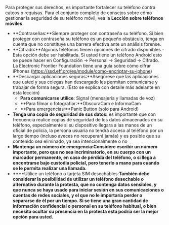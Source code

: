 [Title]: # (Preparando su teléfono)
[Difficulty]: # (Avanzado)
[Order]: # (1)

Para proteger sus derechos, es importante fortalecer su teléfono contra cateos o requisas. Para el conjunto completo de consejos sobre cómo gestionar la seguridad de su teléfono móvil, vea la **Lección sobre teléfonos móviles**

*   **Contraseñas:**Siempre proteger con contraseña su teléfono. Si bien proteger con contraseña su teléfono es un pequeño obstáculo, tenga en cuenta que no constituye una barrera efectiva ante un análisis forense.
*   **Cifrado:**Algunos teléfonos tienen opciones de cifrado disponibles - Esta opción debe ser habilitada. Si usted tiene un teléfono Android esto se puede hacer en Configuración -> Personal -> Seguridad -> Cifrado. La Electronic Frontier Foundation tiene una guía sobre cómo cifrar iPhones (https://ssd.eff.org/es/module/como-encriptar-su-iphone)
*   **Descargar aplicaciones seguras:**Asegúrese que las aplicaciones que usted y sus colegas han descargado les permitan comunicarse y trabajar de forma segura. (Esto se explica con detalle más adelante en esta lección)
    *   **Para comunicarse utilice**: Signal (mensajería y llamadas de voz)
    *   **Para filmar o fotografiar:**ObscuraCam e InformaCam
    *   **Para emergencias:**Panic Button (solo para Android)
*   **Tenga una copia de seguridad de sus datos:** es importante que con frecuencia realice copias de seguridad de los datos almacenados en su teléfono, especialmente si su dispositivo llegara a las manos de un oficial de policía, la persona usuaria no tendrá acceso al teléfono por un largo tiempo (incluso aveces no recuperará jamás) y es posible que su contenido sea eliminado, ya sea intencionalmente o no
*   **Mantenga un número de emergencia:Considere escribir un número importante, pero que no sea incriminatorio, en su cuerpo con un marcador permanente, en caso de pérdida del teléfono, o si llega a encontrarse bajo custodia policial, pero tenerlo a mano para cuando se le permita realizar una llamada.**
*   ****Utilice un teléfono o tarjeta SIM desechables:**También debe considerar la posibilidad de utilizar un teléfono desechable o alternativo durante la protesta, que no contenga datos sensibles, y que nunca se haya usado para iniciar sesión en sus comunicaciones o cuentas de redes sociales, y el que no le importaría perder o separarse de él por un tiempo. Si se tiene una gran cantidad de información confidencial o personal en su teléfono habitual, o bien necesita ocultar su presencia en la protesta esta podría ser la mejor opción para usted.**